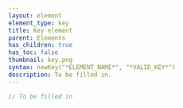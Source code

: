 ```yaml
---
layout: element
element_type: key
title: Key element
parent: Elements
has_children: true
has_toc: false
thumbnail: key.png
syntax: newKey("*ELEMENT_NAME*", "*VALID_KEY*")
description: To be filled in.
---
```


```javascript
// To be filled in
```

